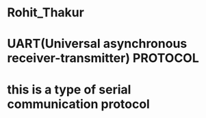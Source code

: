# Rohit_Thakur
# UART(Universal asynchronous receiver-transmitter) PROTOCOL 
# this is a type of serial communication protocol

